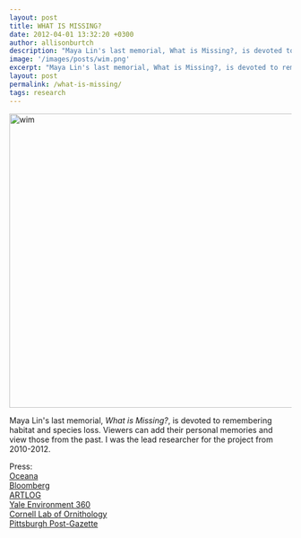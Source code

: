 ```yaml
---
layout: post
title: WHAT IS MISSING?
date: 2012-04-01 13:32:20 +0300
author: allisonburtch
description: "Maya Lin's last memorial, What is Missing?, is devoted to remembering habitat and species loss."
image: '/images/posts/wim.png'
excerpt: "Maya Lin's last memorial, What is Missing?, is devoted to remembering habitat and species loss."
layout: post
permalink: /what-is-missing/
tags: research
---
```


[<img class="alignnone size-full wp-image-40" alt="wim" src="http://www.allisonburtch.net/wp-content/uploads/2013/02/wim.png" width="832" height="525" />][1]

Maya Lin's last memorial, *What is Missing?*, is devoted to remembering habitat and species loss. Viewers can add their personal memories and view those from the past. I was the lead researcher for the project from 2010-2012. 

Press:  
[Oceana][2]  
[Bloomberg][3]  
[ARTLOG][4]  
[Yale Environment 360][5]  
[Cornell Lab of Ornithology][6]  
[Pittsburgh Post-Gazette  
][7]

 [1]: http://whatismissing.net
 [2]: http://oceana.org/en/blog/2012/04/maya-lin-asks-what-is-missing
 [3]: http://www.bloomberg.com/news/2012-04-19/maya-lin-issues-warning-to-a-dirty-dying-planet.html
 [4]: http://www.artlog.com/2012/24-maya-lins-monument-to-the-environment
 [5]: http://e360.yale.edu/feature/maya_lin_a_memorial_to_a_vanishing_natural_world/2545/
 [6]: http://www.birds.cornell.edu/roundrobin/2012/04/24/cornell-lab-helps-artist-maya-lin-ask-what-is-missing-on-earth-day-2012/
 [7]: http://www.post-gazette.com/stories/ae/art-architecture/maya-lin-invites-and-challenges-visitors-to-her-website-to-help-improve-earths-well-being-631914/
